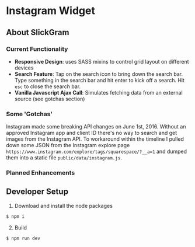 # Instagram Widget

## About SlickGram

### Current Functionality

* __Responsive Design__: uses SASS mixins to control grid layout on different devices
* __Search Feature__: Tap on the search icon to bring down the search bar.  Type something in the search bar and hit enter to kick off a search.  Hit `esc` to close the search bar.
* __Vanilla Javascript Ajax Call__: Simulates fetching data from an external source (see gotchas section)

### Some 'Gotchas'

Instagram made some breaking API changes on June 1st, 2016.  Without an approved Instagram app and client ID there's no way to search and get images from the Instagram API.  To workaround within the timeline I pulled down some JSON from the Instagram explore page `https://www.instagram.com/explore/tags/squarespace/?__a=1` and dumped them into a static file `public/data/instagram.js`.  

### Planned Enhancements

## Developer Setup

1. Download and install the node packages
```bash
$ npm i
```
2. Build
```
$ npm run dev
```
